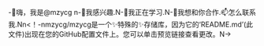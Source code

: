 -👋嗨，我是@mzycg n-👀我感兴趣.N-🌱我正在学习.N-💞️我想和你合作.📫怎么联系我.Nn<！-nmzycg/mzycg是一个✨特殊的✨存储库，因为它的‘README.md’(此文件)出现在您的GitHub配置文件上。您可以单击预览链接查看更改。N->
